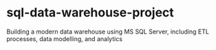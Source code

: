 # sql-data-warehouse-project
Building a modern data warehouse using MS SQL Server, including ETL processes, data modelling, and analytics
